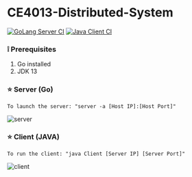 # CE4013-Distributed-System

[![GoLang Server CI](https://github.com/alexnjh/CE4013-Distributed-System/workflows/GoLang%20Server%20CI/badge.svg)](https://github.com/alexnjh/CE4013-Distributed-System/actions?query=workflow%3A%22GoLang+Server+CI%22) 
[![Java Client CI](https://github.com/alexnjh/CE4013-Distributed-System/actions/workflows/client.yml/badge.svg)](https://github.com/alexnjh/CE4013-Distributed-System/actions/workflows/client.yml)

### :grey_exclamation: Prerequisites
1. Go installed
1. JDK 13

### :star: Server (Go)
    To launch the server: "server -a [Host IP]:[Host Port]"
    
![server](https://alexneo.net/server.jpg "server")       

### :star: Client (JAVA)
    To run the client: "java Client [Server IP] [Server Port]"
     
![client](https://alexneo.net/client.jpg "client")  
        
